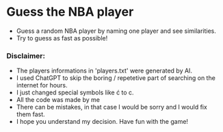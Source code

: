 # Guess the NBA player
- Guess a random NBA player by naming one player and see similarities.
- Try to guess as fast as possible!


### Disclaimer:
- The players informations in 'players.txt' were generated by AI.
- I used ChatGPT to skip the boring / repetetive part of searching on the internet for hours.
- I just changed special symbols like ć to c.
- All the code was made by me
- There can be mistakes, in that case I would be sorry and I would fix them fast.
- I hope you understand my decision. Have fun with the game!